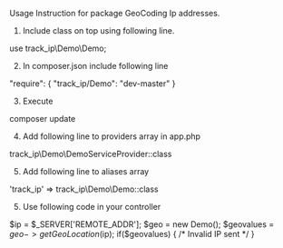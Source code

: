 Usage Instruction for package GeoCoding Ip addresses.

1. Include class on top using following line.

use track_ip\Demo\Demo;

2. In composer.json include following line

"require": {
     "track_ip/Demo": "dev-master"
}

3. Execute

composer update

4. Add following line to providers array in app.php

track_ip\Demo\DemoServiceProvider::class

5. Add following line to aliases array

'track_ip' => track_ip\Demo\Demo::class

5. Use following code in your controller

$ip = $_SERVER['REMOTE_ADDR'];
$geo = new Demo();
$geovalues = $geo->getGeoLocation($ip);
if($geovalues)
{
  /* Invalid IP sent */
}
